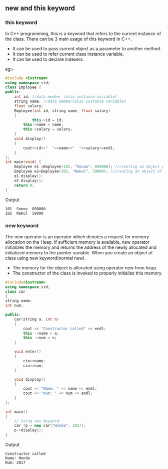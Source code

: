 ## new and this keyword

### this keyword

In C++ programming, this is a keyword that refers to the current instance of the class. There can be 3 main usage of this keyword in C++.

- It can be used to pass current object as a parameter to another method.
- It can be used to refer current class instance variable.
- It can be used to declare indexers.

eg:-
```c++
#include <iostream>  
using namespace std;  
class Employee {  
public:  
    int id; //data member (also instance variable)      
    string name; //data member(also instance variable)  
    float salary;  
    Employee(int id, string name, float salary)    
    {    
            this->id = id;    
        this->name = name;    
        this->salary = salary;   
    }    
    void display()    
    {    
        cout<<id<<"  "<<name<<"  "<<salary<<endl;    
    }    
};  
int main(void) {  
    Employee e1 =Employee(101, "Sonoo", 890000); //creating an object of Employee   
    Employee e2=Employee(102, "Nakul", 59000); //creating an object of Employee  
    e1.display();    
    e2.display();    
    return 0;  
}  
```
Output

```
101  Sonoo  890000
102  Nakul  59000
```

### new keyword

The new operator is an operator which denotes a request for memory allocation on the Heap. If sufficient memory is available, new operator initializes the memory and returns the address of the newly allocated and initialized memory to the pointer variable. When you create an object of class using new keyword(normal new).

- The memory for the object is allocated using operator new from heap.
- The constructor of the class is invoked to properly initialize this memory.

```c++
#include<iostream>
using namespace std;
class car
{
string name;
int num;

public:
    car(string a, int n)
    {
        cout << "Constructor called" << endl;
        this ->name = a;
        this ->num = n;
    }

    void enter()
    {
        cin>>name;
        cin>>num;
    }

    void display()
    {
        cout << "Name: " << name << endl;
        cout << "Num: " << num << endl;
    }
};

int main()
{
	// Using new keyword
	car *p = new car("Honda", 2017);
	p->display();
}
```

Output

```
Constructor called
Name: Honda
Num: 2017
```
